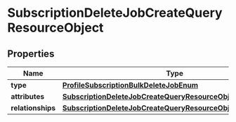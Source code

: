 
# SubscriptionDeleteJobCreateQueryResourceObject

## Properties
| Name | Type | Description | Notes |
| ------------ | ------------- | ------------- | ------------- |
| **type** | [**ProfileSubscriptionBulkDeleteJobEnum**](ProfileSubscriptionBulkDeleteJobEnum.md) |  |  |
| **attributes** | [**SubscriptionDeleteJobCreateQueryResourceObjectAttributes**](SubscriptionDeleteJobCreateQueryResourceObjectAttributes.md) |  |  |
| **relationships** | [**SubscriptionDeleteJobCreateQueryResourceObjectRelationships**](SubscriptionDeleteJobCreateQueryResourceObjectRelationships.md) |  |  [optional] |



